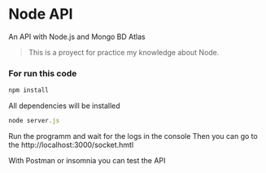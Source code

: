 # Node API
An API with Node.js and Mongo BD Atlas

>This is a proyect for practice my knowledge about Node.


### For run this code

```js
npm install
```
All dependencies will be installed

```js
node server.js
```

Run the programm and wait for the logs in the console
Then you can go to the http://localhost:3000/socket.hmtl

With Postman or insomnia you can test the API
